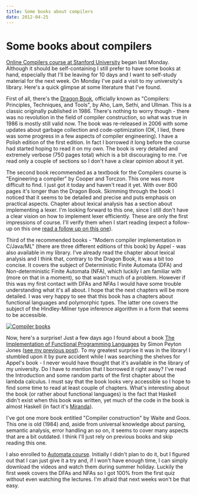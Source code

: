 ```yaml
---
title: Some books about compilers
date: 2012-04-25
---
```


Some books about compilers
==========================

[Online Compilers course at Stanford University](http://class.coursera.org/compilers/)
began last Monday. Although it should be self-containing I still prefer to have
some books at hand, especially that I'll be leaving for 10 days and I want to
self-study material for the next week.  On Monday I've paid a visit to my
university's library. Here's a quick glimpse at some literature that I've found.

First of all, there's the [Dragon Book](http://dragonbook.stanford.edu/),
officially known as "Compilers: Principles, Techniques, and Tools", by Aho, Lam,
Sethi, and Ullman. This is a classic originally published in 1986. There's
nothing to worry though - there was no revolution in the field of compiler
construction, so what was true in 1986 is mostly still valid now. The book was
re-released in 2006 with some updates about garbage collection and
code-optimization (OK, I lied, there was some progress in a few aspects of
compiler engineering). I have a Polish edition of the first edition. In fact I
borrowed it long before the course had started hoping to read it on my own. The
book is very detailed and extremely verbose (750 pages total) which is a bit
discouraging to me. I've read only a couple of sections so I don't have a clear
opinion about it yet.

The second book recommended as a textbook for the Compilers course is
"Engineering a compiler" by Cooper and Torczon. This one was more difficult to
find. I just got it today and haven't read it yet. With over 800 pages it's
longer than the Dragon Book. Skimming through the book I noticed that it seems
to be detailed and precise and puts emphasis on practical aspects. Chapter about
lexical analysis has a section about implementing a lexer. I'm looking forward
to this one, since I still don't have a clear vision on how to implement lexer
efficiently. These are only the first impressions of course. I'll verify them
when I start reading (expect a follow-up on this one [read a follow up on this
one](2012-06-27-some-impressions-on-stanfords-automata-and-compilers-online-courses/)).

Third of the recommended books - "Modern compiler implementation in C/Java/ML"
(there are three different editions of this book) by Appel - was also available
in my library. I've already read the chapter about lexical analysis and I think
that, contrary to the Dragon Book, it was a bit too concise. It covers the
subject of Deterministic Finite Automata (DFA) and Non-deterministic Finite
Automata (NFA), which luckily I am familiar with (more on that in a moment), so
that wasn't much of a problem. However if this was my first contact with DFAs
and NFAs I would have some trouble understanding what it's all about. I hope
that the next chapters will be more detailed. I was very happy to see that this
book has a chapters about functional languages and polymorphic types. The latter
one covers the subject of the Hindley-Milner type inference algorithm in a form
that seems to be accessible.

[![](images/img_1111-300x225.jpg "Compiler books")](images/img_1111.jpg)

Now, here's a surprise! Just a few days ago I found about a book [The
Implementation of Functional Programming
Languages](http://research.microsoft.com/en-us/um/people/simonpj/papers/slpj-book-1987/index.htm)
by Simon Peyton Jones ([see my previous post](2012-04-22-sunday-web-overview/)).
To my greatest surprise it was in the library! I stumbled upon it by pure
accident while I was searching the shelves for Appel's book - I never would have
thought that it's available in the library of my university. Do I have to
mention that I borrowed it right away? I've read the Introduction and some
random parts of the first chapter about the lambda calculus. I must say that the
book looks very accessible so I hope to find some time to read at least couple
of chapters. What's interesting about the book (or rather about functional
languages) is the fact that Haskell didn't exist when this book was written, yet
much of the code in the book is almost Haskell (in fact it's
[Miranda](http://en.wikipedia.org/wiki/Miranda_%28programming_language%29)).

I've got one more book entitled "Compiler construction" by Waite and Goos. This
one is old (1984) and, aside from universal knowledge about parsing, semantic
analysis, error handling an so on, it seems to cover many aspects that are a bit
outdated. I think I'll just rely on previous books and skip reading this one.

I also enrolled to [Automata course](https://class.coursera.org/automata/).
Initially I didn't plan to do it, but I figured out that I can just give it a
try and, if I won't have enough time, I can simply download the videos and watch
them during summer holiday. Luckily the first week covers the DFAs and NFAs so I
got 100% from the first quiz without even watching the lectures. I'm afraid that
next weeks won't be that easy.

